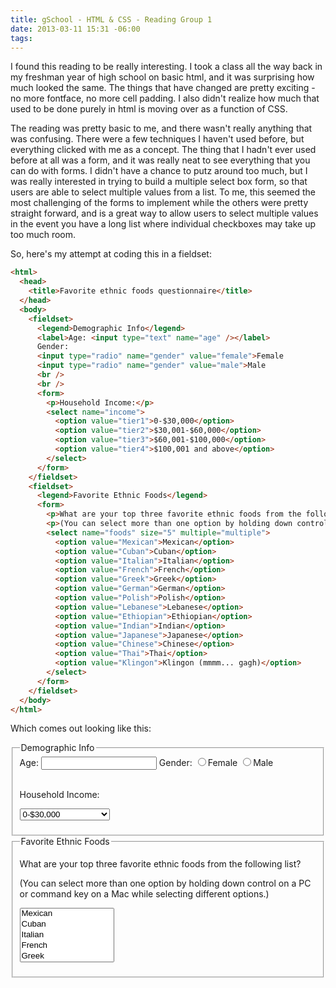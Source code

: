 ```yaml
---
title: gSchool - HTML & CSS - Reading Group 1
date: 2013-03-11 15:31 -06:00
tags:
---
```


I found this reading to be really interesting.  I took a class all the way back in my freshman year of high school on basic html, and it was surprising how much looked the same.  The things that have changed are pretty exciting - no more fontface, no more cell padding.  I also didn't realize how much that used to be done purely in html is moving over as a function of CSS.

The reading was pretty basic to me, and there wasn't really anything that was confusing.  There were a few techniques I haven't used before, but everything clicked with me as a concept.  The thing that I hadn't ever used before at all was a form, and it was really neat to see everything that you can do with forms.  I didn't have a chance to putz around too much, but I was really interested in trying to build a multiple select box form, so that users are able to select multiple values from a list.  To me, this seemed the most challenging of the forms to implement while the others were pretty straight forward, and is a great way to allow users to select multiple values in the event you have a long list where individual checkboxes may take up too much room.

So, here's my attempt at coding this in a fieldset:

```html
<html>
  <head>
    <title>Favorite ethnic foods questionnaire</title>
  </head>
  <body>
    <fieldset>
      <legend>Demographic Info</legend>
      <label>Age: <input type="text" name="age" /></label>
      Gender:
      <input type="radio" name="gender" value="female">Female
      <input type="radio" name="gender" value="male">Male
      <br />
      <br />
      <form>
        <p>Household Income:</p>
        <select name="income">
          <option value="tier1">0-$30,000</option>
          <option value="tier2">$30,001-$60,000</option>
          <option value="tier3">$60,001-$100,000</option>
          <option value="tier4">$100,001 and above</option>
        </select>
      </form>
    </fieldset>
    <fieldset>
      <legend>Favorite Ethnic Foods</legend>
      <form>
        <p>What are your top three favorite ethnic foods from the following list?</p>
        <p>(You can select more than one option by holding down control on a PC or command key on a Mac while selecting different options.)</p>
        <select name="foods" size="5" multiple="multiple">
          <option value="Mexican">Mexican</option>
          <option value="Cuban">Cuban</option>
          <option value="Italian">Italian</option>
          <option value="French">French</option>
          <option value="Greek">Greek</option>
          <option value="German">German</option>
          <option value="Polish">Polish</option>
          <option value="Lebanese">Lebanese</option>
          <option value="Ethiopian">Ethiopian</option>
          <option value="Indian">Indian</option>
          <option value="Japanese">Japanese</option>
          <option value="Chinese">Chinese</option>
          <option value="Thai">Thai</option>
          <option value="Klingon">Klingon (mmmm... gagh)</option>
        </select>
      </form>
    </fieldset>
  </body>
</html>
```

Which comes out looking like this:

<html>
  <head>
    <title>Favorite ethnic foods questionnaire</title>
  </head>
  <body>
    <fieldset>
      <legend>Demographic Info</legend>
      <label>Age: <input type="text" name="age" /></label>
      Gender:
      <input type="radio" name="gender" value="female">Female
      <input type="radio" name="gender" value="male">Male
      <br />
      <br />
      <form>
        <p>Household Income:</p>
        <select name="income">
          <option value="tier1">0-$30,000</option>
          <option value="tier2">$30,001-$60,000</option>
          <option value="tier3">$60,001-$100,000</option>
          <option value="tier4">$100,001 and above</option>
        </select>
      </form>
    </fieldset>
    <fieldset>
      <legend>Favorite Ethnic Foods</legend>
      <form>
        <p>What are your top three favorite ethnic foods from the following list?</p>
        <p>(You can select more than one option by holding down control on a PC or command key on a Mac while selecting different options.)</p>
        <select name="foods" size="5" multiple="multiple">
          <option value="Mexican">Mexican</option>
          <option value="Cuban">Cuban</option>
          <option value="Italian">Italian</option>
          <option value="French">French</option>
          <option value="Greek">Greek</option>
          <option value="German">German</option>
          <option value="Polish">Polish</option>
          <option value="Lebanese">Lebanese</option>
          <option value="Ethiopian">Ethiopian</option>
          <option value="Indian">Indian</option>
          <option value="Japanese">Japanese</option>
          <option value="Chinese">Chinese</option>
          <option value="Thai">Thai</option>
          <option value="Klingon">Klingon (mmmm... gagh)</option>
        </select>
      </form>
    </fieldset>
  </body>
</html>

